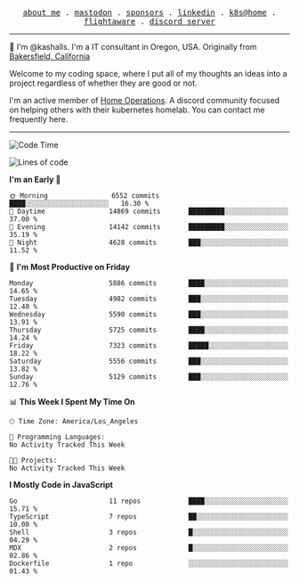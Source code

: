 <p align="center">
  <samp>
    <a href="https://jordanjones.org/">about me</a> .
    <a rel="me" href="https://mastodon.social/@kashall">mastodon</a> .
    <a href="https://github.com/sponsors/kashalls">sponsors</a> .
    <a href="https://linkedin.com/in/jordpjones">linkedin</a> .
    <a href="https://github.com/kashalls/home-cluster">k8s@home</a> .
    <a href="https://flightaware.com/adsb/stats/user/kashalls">flightaware</a> .
    <a href="https://discord.gg/V2WrCfqba9">discord server</a>
  </samp>
</p>

----------------------------------------------------------------

:wave: I'm @kashalls. I'm a IT consultant in Oregon, USA. Originally from [Bakersfield, California](https://maps.app.goo.gl/QQMtywTWghpXB6Tu6)

Welcome to my coding space, where I put all of my thoughts an ideas into a project regardless of whether they are good or not.

I'm an active member of [Home Operations](https://discord.gg/home-operations). A discord community focused on helping others with their kubernetes homelab. You can contact me frequently here.

----------------------------------------------------------------
<!--START_SECTION:waka-->
![Code Time](http://img.shields.io/badge/Code%20Time-2%2C286%20hrs%2046%20mins-blue)

![Lines of code](https://img.shields.io/badge/From%20Hello%20World%20I%27ve%20Written-9.3%20million%20lines%20of%20code-blue)

**I'm an Early 🐤** 

```text
🌞 Morning                6552 commits        ████░░░░░░░░░░░░░░░░░░░░░   16.30 % 
🌆 Daytime                14869 commits       █████████░░░░░░░░░░░░░░░░   37.00 % 
🌃 Evening                14142 commits       █████████░░░░░░░░░░░░░░░░   35.19 % 
🌙 Night                  4628 commits        ███░░░░░░░░░░░░░░░░░░░░░░   11.52 % 
```
📅 **I'm Most Productive on Friday** 

```text
Monday                   5886 commits        ████░░░░░░░░░░░░░░░░░░░░░   14.65 % 
Tuesday                  4982 commits        ███░░░░░░░░░░░░░░░░░░░░░░   12.40 % 
Wednesday                5590 commits        ███░░░░░░░░░░░░░░░░░░░░░░   13.91 % 
Thursday                 5725 commits        ████░░░░░░░░░░░░░░░░░░░░░   14.24 % 
Friday                   7323 commits        █████░░░░░░░░░░░░░░░░░░░░   18.22 % 
Saturday                 5556 commits        ███░░░░░░░░░░░░░░░░░░░░░░   13.82 % 
Sunday                   5129 commits        ███░░░░░░░░░░░░░░░░░░░░░░   12.76 % 
```


📊 **This Week I Spent My Time On** 

```text
🕑︎ Time Zone: America/Los_Angeles

💬 Programming Languages: 
No Activity Tracked This Week

🐱‍💻 Projects: 
No Activity Tracked This Week
```

**I Mostly Code in JavaScript** 

```text
Go                       11 repos            ████░░░░░░░░░░░░░░░░░░░░░   15.71 % 
TypeScript               7 repos             ██░░░░░░░░░░░░░░░░░░░░░░░   10.00 % 
Shell                    3 repos             █░░░░░░░░░░░░░░░░░░░░░░░░   04.29 % 
MDX                      2 repos             █░░░░░░░░░░░░░░░░░░░░░░░░   02.86 % 
Dockerfile               1 repo              ░░░░░░░░░░░░░░░░░░░░░░░░░   01.43 % 
```




<!--END_SECTION:waka-->